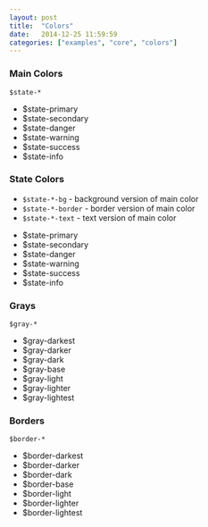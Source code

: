 ```yaml
---
layout: post
title:  "Colors"
date:   2014-12-25 11:59:59
categories: ["examples", "core", "colors"]
---
```


### Main Colors

`$state-*`  

<div class="lt-example">
  <ul class="lt-colors">
    <li class="lt-colors-primary">$state-primary</li>
    <li class="lt-colors-secondary">$state-secondary</li>
    <li class="lt-colors-danger">$state-danger</li>
    <li class="lt-colors-warning">$state-warning</li>
    <li class="lt-colors-success">$state-success</li>
    <li class="lt-colors-info">$state-info</li>
  </ul>
</div>


### State Colors

- `$state-*-bg`     - background version of main color
- `$state-*-border` - border version of main color
- `$state-*-text`   - text version of main color

<div class="lt-example">
  <ul class="lt-colors">
    <li class="lt-colors-primary-bg lt-colors-primary-border lt-colors-primary-text">
      $state-primary
      </li>
    <li class="lt-colors-secondary-bg lt-colors-secondary-border lt-colors-secondary-text">
      $state-secondary
      </li>
    <li class="lt-colors-danger-bg lt-colors-danger-border lt-colors-danger-text">
      $state-danger
      </li>
    <li class="lt-colors-warning-bg lt-colors-warning-border lt-colors-warning-text">
      $state-warning
      </li>
    <li class="lt-colors-success-bg lt-colors-success-border lt-colors-success-text">
      $state-success
      </li>
    <li class="lt-colors-info-bg lt-colors-info-border lt-colors-info-text">
      $state-info
      </li>
  </ul>
</div>


### Grays

`$gray-*`  

<div class="lt-example">
  <ul class="lt-colors">
    <li class="lt-colors-gray-darkest">$gray-darkest</li>
    <li class="lt-colors-gray-darker">$gray-darker</li>
    <li class="lt-colors-gray-dark">$gray-dark</li>
    <li class="lt-colors-gray-base">$gray-base</li>
    <li class="lt-colors-gray-light">$gray-light</li>
    <li class="lt-colors-gray-lighter">$gray-lighter</li>
    <li class="lt-colors-gray-lightest">$gray-lightest</li>
  </ul>
</div>


### Borders

`$border-*`  

<div class="lt-example">
  <ul class="lt-colors">
    <li class="lt-colors-border-darkest lt-colors-bg-base">$border-darkest</li>
    <li class="lt-colors-border-darker lt-colors-bg-light">$border-darker</li>
    <li class="lt-colors-border-dark lt-colors-bg-base">$border-dark</li>
    <li class="lt-colors-border-base lt-colors-bg-light">$border-base</li>
    <li class="lt-colors-border-light lt-colors-bg-base">$border-light</li>
    <li class="lt-colors-border-lighter lt-colors-bg-light">$border-lighter</li>
    <li class="lt-colors-border-lightest lt-colors-bg-base">$border-lightest</li>
  </ul>
</div>
